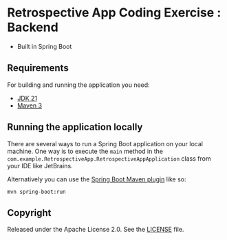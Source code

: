 # Retrospective App Coding Exercise : Backend
- Built in Spring Boot

## Requirements

For building and running the application you need:

- [JDK 21](https://www.oracle.com/in/java/technologies/downloads/)
- [Maven 3](https://maven.apache.org)

## Running the application locally

There are several ways to run a Spring Boot application on your local machine. One way is to execute the `main` method in the `com.example.RetrospectiveApp.RetrospectiveAppApplication` class from your IDE like JetBrains.

Alternatively you can use the [Spring Boot Maven plugin](https://docs.spring.io/spring-boot/docs/current/reference/html/build-tool-plugins-maven-plugin.html) like so:

```shell
mvn spring-boot:run
```


## Copyright

Released under the Apache License 2.0. See the [LICENSE](https://github.com/codecentric/springboot-sample-app/blob/master/LICENSE) file.